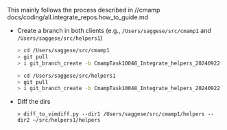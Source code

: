 This mainly follows the process described in //cmamp docs/coding/all.integrate_repos.how_to_guide.md

- Create a branch in both clients (e.g., `/Users/saggese/src/cmamp1` and `/Users/saggese/src/helpers1`)
  ```bash
  > cd /Users/saggese/src/cmamp1
  > git pull
  > i git_branch_create -b CmampTask10048_Integrate_helpers_20240922

  > cd /Users/saggese/src/helpers1
  > git pull
  > i git_branch_create -b CmampTask10048_Integrate_helpers_20240922
  ```

- Diff the dirs
  ```
  > diff_to_vimdiff.py --dir1 /Users/saggese/src/cmamp1/helpers --dir2 ~/src/helpers1/helpers
  ```

